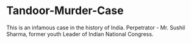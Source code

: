 # Tandoor-Murder-Case
This is an infamous case in the history of India.
Perpetrator - Mr. Sushil Sharma, former youth Leader of Indian National Congress.
